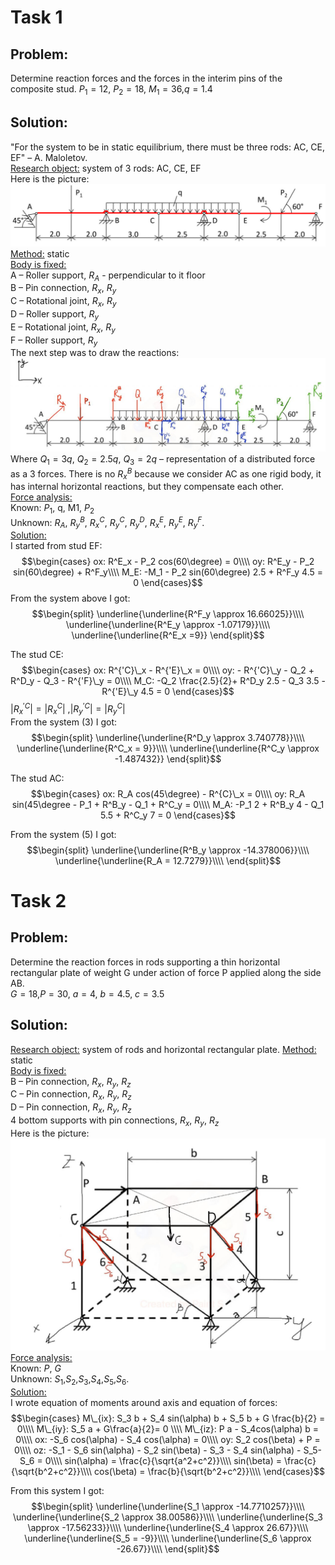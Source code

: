 
# Task 1

## Problem:

Determine reaction forces and the forces in the interim pins of the
composite stud. *P*<sub>1</sub> = 12, *P*<sub>2</sub> = 18,
*M*<sub>1</sub> = 36,*q* = 1.4

## Solution:

"For the system to be in static equilibrium, there must be three rods:
AC, CE, EF" – A. Maloletov.  
<u>Research object:</u> system of 3 rods: AC, CE, EF  
Here is the picture:  
<img src="images/pic1.png" style="width:15cm" alt="image" />  
<u>Method:</u> static  
<u>Body is fixed:</u>  
A – Roller support, *R*<sub>*A*</sub> - perpendicular to it floor  
B – Pin connection, *R*<sub>*x*</sub>, *R*<sub>*y*</sub>  
C – Rotational joint, *R*<sub>*x*</sub>, *R*<sub>*y*</sub>  
D – Roller support, *R*<sub>*y*</sub>  
E – Rotational joint, *R*<sub>*x*</sub>, *R*<sub>*y*</sub>  
F – Roller support, *R*<sub>*y*</sub>  
The next step was to draw the reactions:  
<img src="images/pic2.jpg" style="width:15cm" alt="image" />  
Where *Q*<sub>1</sub> = 3*q*, *Q*<sub>2</sub> = 2.5*q*,
*Q*<sub>3</sub> = 2*q* – representation of a distributed force as a 3
forces. There is no *R*<sub>*x*</sub><sup>*B*</sup> because we consider
AC as one rigid body, it has internal horizontal reactions, but they
compensate each other.  
<u>Force analysis:</u>  
Known: *P*<sub>1</sub>, q, M1, *P*<sub>2</sub>  
Unknown: *R*<sub>*A*</sub>, *R*<sub>*y*</sub><sup>*B*</sup>,
*R*<sub>*x*</sub><sup>*C*</sup>, *R*<sub>*y*</sub><sup>*C*</sup>,
*R*<sub>*y*</sub><sup>*D*</sup>, *R*<sub>*x*</sub><sup>*E*</sup>,
*R*<sub>*y*</sub><sup>*E*</sup>, *R*<sub>*y*</sub><sup>*F*</sup>.  
<u>Solution:</u>  
I started from stud EF:  
$$\begin{cases}
    ox: R^E_x - P_2 cos(60\degree) = 0\\\\
    oy: R^E_y - P_2 sin(60\degree) + R^F_y\\\\
    M_E: -M_1 - P_2 sin(60\degree) 2.5 + R^F_y 4.5 = 0
     \end{cases}$$
From the system above I got:
$$\begin{split}
    \underline{\underline{R^F_y \approx 16.66025}}\\\\
    \underline{\underline{R^E_y \approx -1.07179}}\\\\
    \underline{\underline{R^E_x =9}}
     \end{split}$$

The stud CE:
$$\begin{cases}
    ox: R^{'C}\_x - R^{'E}\_x = 0\\\\
    oy: - R^{'C}\_y - Q_2 + R^D_y - Q_3 - R^{'F}\_y = 0\\\\
    M_C: -Q_2 \frac{2.5}{2}+ R^D_y 2.5 - Q_3 3.5 - R^{'E}\_y 4.5 = 0
     \end{cases}$$
\|*R*<sub>*x*</sub><sup>′*C*</sup>\| = \|*R*<sub>*x*</sub><sup>*C*</sup>\|
,\|*R*<sub>*y*</sub><sup>′*C*</sup>\| = \|*R*<sub>*y*</sub><sup>*C*</sup>\|  
From the system (3) I got:
$$\begin{split}
    \underline{\underline{R^D_y \approx 3.740778}}\\\\
    \underline{\underline{R^C_x = 9}}\\\\
    \underline{\underline{R^C_y \approx -1.487432}}
     \end{split}$$

The stud AC:
$$\begin{cases}
    ox: R_A cos(45\degree) - R^{C}\_x = 0\\\\
    oy: R_A sin(45\degree - P_1 + R^B_y - Q_1 + R^C_y = 0\\\\
    M_A: -P_1 2 + R^B_y 4 - Q_1 5.5 + R^C_y 7 =  0
     \end{cases}$$

From the system (5) I got:
$$\begin{split}
    \underline{\underline{R^B_y \approx -14.378006}}\\\\
    \underline{\underline{R_A = 12.7279}}\\\\
     \end{split}$$

# Task 2

## Problem:

Determine the reaction forces in rods supporting a thin horizontal
rectangular plate of weight G under action of force P applied along the
side AB.  
*G* = 18,*P* = 30, *a* = 4, *b* = 4.5, *c* = 3.5

## Solution:

<u>Research object:</u> system of rods and horizontal rectangular plate.
<u>Method:</u> static  
<u>Body is fixed:</u>  
B – Pin connection, *R*<sub>*x*</sub>, *R*<sub>*y*</sub>,
*R*<sub>*z*</sub>  
C – Pin connection, *R*<sub>*x*</sub>, *R*<sub>*y*</sub>,
*R*<sub>*z*</sub>  
D – Pin connection, *R*<sub>*x*</sub>, *R*<sub>*y*</sub>,
*R*<sub>*z*</sub>  
4 bottom supports with pin connections, *R*<sub>*x*</sub>,
*R*<sub>*y*</sub>, *R*<sub>*z*</sub>  
Here is the picture:  
<img src="images/pic3.jpg" style="width:15cm" alt="image" />  
<u>Force analysis:</u>  
Known: *P*, *G*  
Unknown:
*S*<sub>1</sub>,*S*<sub>2</sub>,*S*<sub>3</sub>,*S*<sub>4</sub>,*S*<sub>5</sub>,*S*<sub>6</sub>.  
<u>Solution:</u>  
I wrote equation of moments around axis and equation of forces:
$$\begin{cases}
    M\_{ix}:  S_3 b + S_4 sin(\alpha) b + S_5 b + G \frac{b}{2} = 0\\\\
    M\_{iy}: S_5 a + G\frac{a}{2}= 0 \\\\
    M\_{iz}: P a - S_4cos(\alpha) b = 0\\\\
    ox: -S_6 cos(\alpha) - S_4 cos(\alpha) = 0\\\\
    oy: S_2 cos(\beta) + P = 0\\\\
    oz: -S_1 - S_6 sin(\alpha) - S_2 sin(\beta) - S_3 - S_4 sin(\alpha) - S_5- S_6 = 0\\\\
    sin(\alpha) = \frac{c}{\sqrt{a^2+c^2}}\\\\
    sin(\beta) = \frac{c}{\sqrt{b^2+c^2}}\\\\
    cos(\beta) = \frac{b}{\sqrt{b^2+c^2}}\\\\
    \end{cases}$$

From this system I got:
$$\begin{split}
    \underline{\underline{S_1 \approx -14.7710257}}\\\\
    \underline{\underline{S_2 \approx 38.00586}}\\\\
    \underline{\underline{S_3 \approx -17.56233}}\\\\
    \underline{\underline{S_4 \approx 26.67}}\\\\
    \underline{\underline{S_5  = -9}}\\\\
    \underline{\underline{S_6 \approx -26.67}}\\\\
     \end{split}$$
